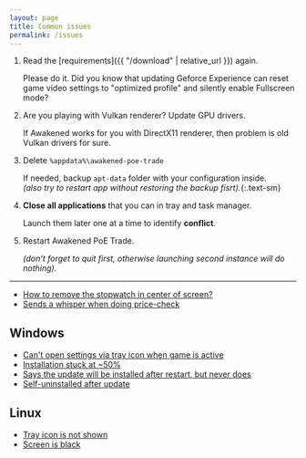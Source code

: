 ```yaml
---
layout: page
title: Common issues
permalink: /issues
---
```


1. Read the [requirements]({{ "/download" | relative_url }}) again.
  
    Please do it. Did you know that updating Geforce Experience can reset game
    video settings to "optimized profile" and silently enable Fullscreen mode?

2. Are you playing with Vulkan renderer? Update GPU drivers.

    If Awakened works for you with DirectX11 renderer,
    then problem is old Vulkan drivers for sure.

3. Delete `%appdata%\awakened-poe-trade`
  
    If needed, backup `apt-data` folder with your configuration inside.\
    *(also try to restart app without restoring the backup fisrt).*{:.text-sm}

4. **Close all applications** that you can in tray and task manager.

    Launch them later one at a time to identify **conflict**.

5. Restart Awakened PoE Trade.

    *(don't forget to quit first, otherwise launching second instance will do nothing).*

---

- [How to remove the stopwatch in center of screen?](https://github.com/SnosMe/awakened-poe-trade/issues/219)
- [Sends a whisper when doing price-check](https://github.com/SnosMe/awakened-poe-trade/issues/178)

## Windows

- [Can't open settings via tray icon when game is active](https://github.com/SnosMe/awakened-poe-trade/issues/265)
- [Installation stuck at ~50%](https://github.com/SnosMe/awakened-poe-trade/issues/205)
- [Says the update will be installed after restart, but never does](https://github.com/SnosMe/awakened-poe-trade/issues/278)
- [Self-uninstalled after update](https://github.com/SnosMe/awakened-poe-trade/issues/36)

## Linux

- [Tray icon is not shown](https://github.com/SnosMe/awakened-poe-trade/issues/106)
- [Screen is black](https://github.com/SnosMe/awakened-poe-trade/issues/185)
